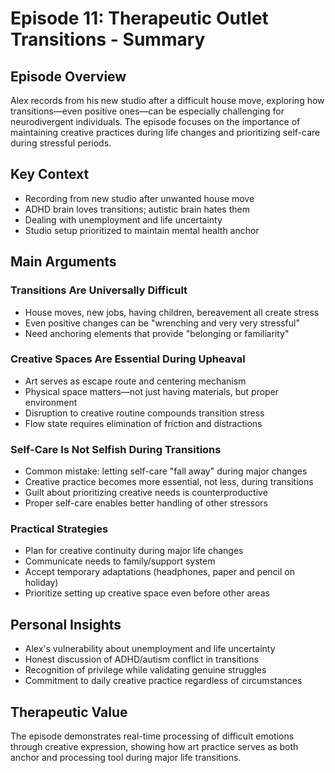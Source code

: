 # Episode 11: Therapeutic Outlet Transitions - Summary

## Episode Overview
Alex records from his new studio after a difficult house move, exploring how transitions—even positive ones—can be especially challenging for neurodivergent individuals. The episode focuses on the importance of maintaining creative practices during life changes and prioritizing self-care during stressful periods.

## Key Context
- Recording from new studio after unwanted house move
- ADHD brain loves transitions; autistic brain hates them
- Dealing with unemployment and life uncertainty
- Studio setup prioritized to maintain mental health anchor

## Main Arguments

### Transitions Are Universally Difficult
- House moves, new jobs, having children, bereavement all create stress
- Even positive changes can be "wrenching and very very stressful"
- Need anchoring elements that provide "belonging or familiarity"

### Creative Spaces Are Essential During Upheaval
- Art serves as escape route and centering mechanism
- Physical space matters—not just having materials, but proper environment
- Disruption to creative routine compounds transition stress
- Flow state requires elimination of friction and distractions

### Self-Care Is Not Selfish During Transitions
- Common mistake: letting self-care "fall away" during major changes
- Creative practice becomes more essential, not less, during transitions
- Guilt about prioritizing creative needs is counterproductive
- Proper self-care enables better handling of other stressors

### Practical Strategies
- Plan for creative continuity during major life changes
- Communicate needs to family/support system
- Accept temporary adaptations (headphones, paper and pencil on holiday)
- Prioritize setting up creative space even before other areas

## Personal Insights
- Alex's vulnerability about unemployment and life uncertainty
- Honest discussion of ADHD/autism conflict in transitions
- Recognition of privilege while validating genuine struggles
- Commitment to daily creative practice regardless of circumstances

## Therapeutic Value
The episode demonstrates real-time processing of difficult emotions through creative expression, showing how art practice serves as both anchor and processing tool during major life transitions.
